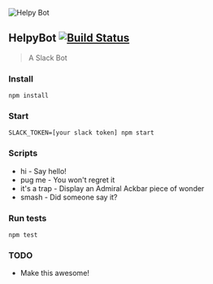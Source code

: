![Helpy Bot](http://i.imgur.com/7NptCgF.png)

## HelpyBot [![Build Status](https://travis-ci.org/akenn/helpybot.svg?branch=master)](https://travis-ci.org/akenn/helpybot)

> A Slack Bot

### Install

```
npm install
```

### Start

```
SLACK_TOKEN=[your slack token] npm start
```

### Scripts

- hi - Say hello!
- pug me - You won't regret it
- it's a trap - Display an Admiral Ackbar piece of wonder
- smash - Did someone say it?

### Run tests

```
npm test
```

### TODO

- Make this awesome!
